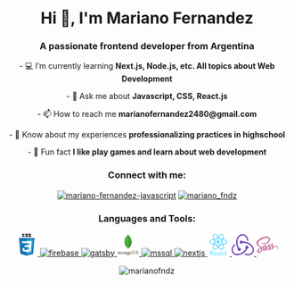 <h1 align="center">Hi 👋, I'm Mariano Fernandez</h1>
<h3 align="center">A passionate frontend developer from Argentina</h3>

<p align="center">- 💻 I’m currently learning <strong> Next.js, Node.js, etc. All topics about Web Development </strong></p>

<p align="center">- 💬 Ask me about <strong>Javascript, CSS, React.js</strong></p>

<p align="center">- 📫 How to reach me <strong>marianofernandez2480@gmail.com</strong></p>

<p align="center">- 📄 Know about my experiences <strong>professionalizing practices in highschool</strong></p>

<p align="center">- 🍾 Fun fact <strong>I like play games and learn about web development</strong></p>


<h3 align="center">Connect with me:</h3>
<p align="center">
<a href="https://linkedin.com/in/mariano-fernandez-javascript" target="blank"><img align="center" src="https://cdn.jsdelivr.net/npm/simple-icons@3.0.1/icons/linkedin.svg" alt="mariano-fernandez-javascript" height="30" width="40" /></a>
<a href="https://instagram.com/mariano_fndz" target="blank"><img align="center" src="https://cdn.jsdelivr.net/npm/simple-icons@3.0.1/icons/instagram.svg" alt="mariano_fndz" height="30" width="40" /></a>
</p>

<h3 align="center">Languages and Tools:</h3>
<p align="center"> <a href="https://www.w3schools.com/css/" target="_blank"> <img src="https://raw.githubusercontent.com/devicons/devicon/master/icons/css3/css3-original-wordmark.svg" alt="css3" width="40" height="40"/> </a> <a href="https://firebase.google.com/" target="_blank"> <img src="https://www.vectorlogo.zone/logos/firebase/firebase-icon.svg" alt="firebase" width="40" height="40"/> </a> <a href="https://www.gatsbyjs.com/" target="_blank"> <img src="https://www.vectorlogo.zone/logos/gatsbyjs/gatsbyjs-icon.svg" alt="gatsby" width="40" height="40"/> </a>  <a href="https://www.mongodb.com/" target="_blank"> <img src="https://raw.githubusercontent.com/devicons/devicon/master/icons/mongodb/mongodb-original-wordmark.svg" alt="mongodb" width="40" height="40"/> </a> <a href="https://www.microsoft.com/en-us/sql-server" target="_blank"> <img src="https://cdn.worldvectorlogo.com/logos/microsoft-sql-server.svg" alt="mssql" width="40" height="40"/> </a> <a href="https://nextjs.org/" target="_blank"> <img src="https://cdn.worldvectorlogo.com/logos/nextjs-3.svg" alt="nextjs" width="40" height="40"/> </a> <a href="https://reactjs.org/" target="_blank"> <img src="https://raw.githubusercontent.com/devicons/devicon/master/icons/react/react-original-wordmark.svg" alt="react" width="40" height="40"/> </a> <a href="https://redux.js.org" target="_blank"> <img src="https://raw.githubusercontent.com/devicons/devicon/master/icons/redux/redux-original.svg" alt="redux" width="40" height="40"/> </a> <a href="https://sass-lang.com" target="_blank"> <img src="https://raw.githubusercontent.com/devicons/devicon/master/icons/sass/sass-original.svg" alt="sass" width="40" height="40"/> </a> </p>

<p align="center"><img align="center" src="https://github-readme-stats.vercel.app/api/top-langs?username=marianofndz&show_icons=true&locale=en&layout=compact" alt="marianofndz" /></p>
